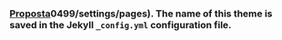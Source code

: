 ### [Proposta](https://wanderdasouza.github.io/Proposta.pdf)0499/settings/pages). The name of this theme is saved in the Jekyll `_config.yml` configuration file.

